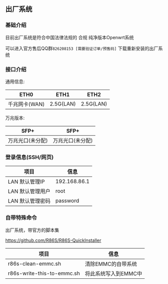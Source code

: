 ## 出厂系统

### 基础介绍

目前出厂系统是符合中国法律法规的 合规 纯净版本Openwrt系统

可以进入官方售后QQ群`826208153 [需要验证订单/预售码]` 下载重新安装的出厂系统

### 接口介绍
通用信息:

|ETH0|ETH1|ETH2|
|  ----  | ----  | ----  |
|千兆网卡(WAN)|2.5G(LAN)|2.5G(LAN)|

万兆版本:

|SFP+|SFP+|
|  ----  | ----  |
|万兆光口(未分配)|万兆光口(未分配)|

### 登录信息(SSH/网页)
|项目|信息|
|  ----  | ----  |
|LAN 默认管理IP|192.168.86.1|
|LAN 默认管理用户|root|
|LAN 默认管理密码|password|
### 自带特殊命令
出厂系统，带官方的脚本集

https://github.com/R86S/R86S-QuickInstaller

|项目|信息|
|  ----  | ----  |
|r86s-clean-emmc.sh|清除EMMC的自带系统|
|r86s-write-this-to-emmc.sh|将此系统写入到EMMC中|